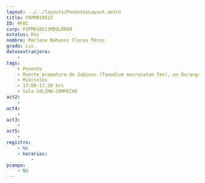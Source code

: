 ```yaml
---
layout: ../../layouts/PonentesLayout.astro
title: FOPM010513
ID: MF01
curp: FOPM010513MDGLRRA0
estatus: Dos
nombre: Marlene Nahanni Flores Pérez 
grado: Lic.
datosextranjero:
    - 
tags:
    - Ponente
    - Muerte prematura de Sabinos (Taxodium mucronatum Ten), en Durango, México
    - Miércoles
    - 17:00-17:20 hrs
    - Sala COLIMA-CAMPECHE
act2: 
    - 
act4: 
    - 
act3: 
    - 
act5: 
    - 
registro:
    - No
    - horarios:
         -
pcampo:
    - No
---
```

